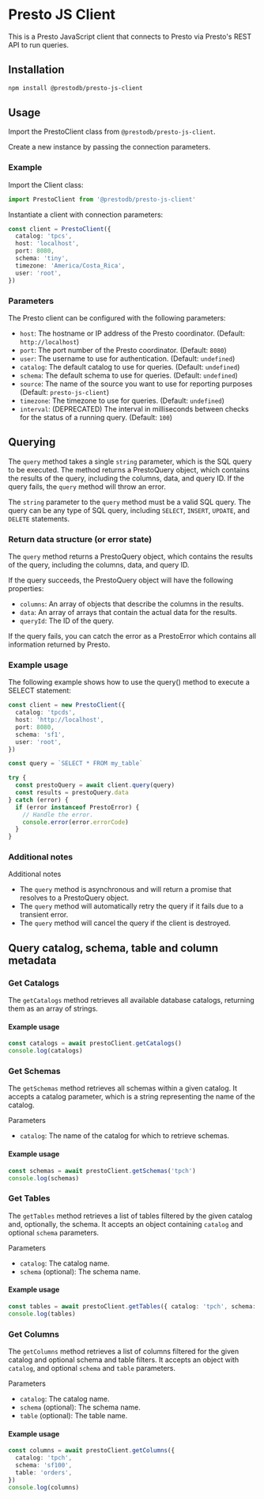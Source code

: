 # Presto JS Client

This is a Presto JavaScript client that connects to Presto via Presto's REST API to run queries.

## Installation

```sh
npm install @prestodb/presto-js-client
```

## Usage

Import the PrestoClient class from `@prestodb/presto-js-client`.

Create a new instance by passing the connection parameters.

### Example

Import the Client class:

```typescript
import PrestoClient from '@prestodb/presto-js-client'
```

Instantiate a client with connection parameters:

```typescript
const client = PrestoClient({
  catalog: 'tpcs',
  host: 'localhost',
  port: 8080,
  schema: 'tiny',
  timezone: 'America/Costa_Rica',
  user: 'root',
})
```

### Parameters

The Presto client can be configured with the following parameters:

- `host`: The hostname or IP address of the Presto coordinator. (Default: `http://localhost`)
- `port`: The port number of the Presto coordinator. (Default: `8080`)
- `user`: The username to use for authentication. (Default: `undefined`)
- `catalog`: The default catalog to use for queries. (Default: `undefined`)
- `schema`: The default schema to use for queries. (Default: `undefined`)
- `source`: The name of the source you want to use for reporting purposes (Default: `presto-js-client`)
- `timezone`: The timezone to use for queries. (Default: `undefined`)
- `interval`: (DEPRECATED) The interval in milliseconds between checks for the status of a running query. (Default: `100`)

## Querying

The `query` method takes a single `string` parameter, which is the SQL query to be executed. The method returns a PrestoQuery object, which contains the results of the query, including the columns, data, and query ID. If the query fails, the `query` method will throw an error.

The `string` parameter to the `query` method must be a valid SQL query. The query can be any type of SQL query, including `SELECT`, `INSERT`, `UPDATE`, and `DELETE` statements.

### Return data structure (or error state)

The `query` method returns a PrestoQuery object, which contains the results of the query, including the columns, data, and query ID.

If the query succeeds, the PrestoQuery object will have the following properties:

- `columns`: An array of objects that describe the columns in the results.
- `data`: An array of arrays that contain the actual data for the results.
- `queryId`: The ID of the query.

If the query fails, you can catch the error as a PrestoError which contains all information returned by Presto.

### Example usage

The following example shows how to use the query() method to execute a SELECT statement:

```typescript
const client = new PrestoClient({
  catalog: 'tpcds',
  host: 'http://localhost',
  port: 8080,
  schema: 'sf1',
  user: 'root',
})

const query = `SELECT * FROM my_table`

try {
  const prestoQuery = await client.query(query)
  const results = prestoQuery.data
} catch (error) {
  if (error instanceof PrestoError) {
    // Handle the error.
    console.error(error.errorCode)
  }
}
```

### Additional notes

Additional notes

- The `query` method is asynchronous and will return a promise that resolves to a PrestoQuery object.
- The `query` method will automatically retry the query if it fails due to a transient error.
- The `query` method will cancel the query if the client is destroyed.

## Query catalog, schema, table and column metadata

### Get Catalogs

The `getCatalogs` method retrieves all available database catalogs, returning them as an array of strings.

#### Example usage

```typescript
const catalogs = await prestoClient.getCatalogs()
console.log(catalogs)
```

### Get Schemas

The `getSchemas` method retrieves all schemas within a given catalog. It accepts a catalog parameter, which is a string representing the name of the catalog.

Parameters

- `catalog`: The name of the catalog for which to retrieve schemas.

#### Example usage

```typescript
const schemas = await prestoClient.getSchemas('tpch')
console.log(schemas)
```

### Get Tables

The `getTables` method retrieves a list of tables filtered by the given catalog and, optionally, the schema. It accepts an object containing `catalog` and optional `schema` parameters.

Parameters

- `catalog`: The catalog name.
- `schema` (optional): The schema name.

#### Example usage

```typescript
const tables = await prestoClient.getTables({ catalog: 'tpch', schema: 'sf100' })
console.log(tables)
```

### Get Columns

The `getColumns` method retrieves a list of columns filtered for the given catalog and optional schema and table filters. It accepts an object with `catalog`, and optional `schema` and `table` parameters.

Parameters

- `catalog`: The catalog name.
- `schema` (optional): The schema name.
- `table` (optional): The table name.

#### Example usage

```typescript
const columns = await prestoClient.getColumns({
  catalog: 'tpch',
  schema: 'sf100',
  table: 'orders',
})
console.log(columns)
```
